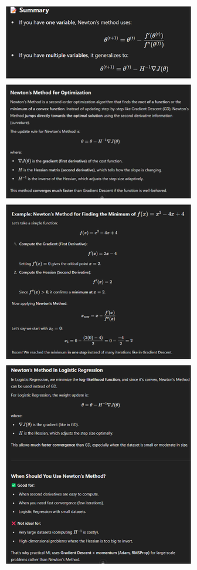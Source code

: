 ![](/images/image_2025-03-28_124046204.png)

![](/images/image_2025-03-27_213626381.png)

![](/images/image_2025-03-27_213719722.png)

![](/images/image_2025-03-27_213811596.png)
